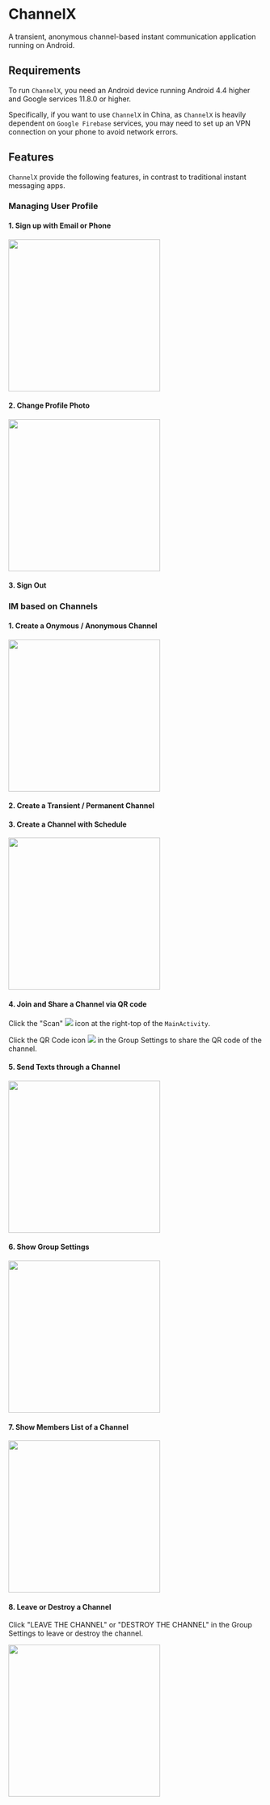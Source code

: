 # ChannelX

A transient, anonymous channel-based instant communication application running on Android.

## Requirements

To run `ChannelX`, you need an Android device running Android 4.4 higher and Google services 11.8.0 or higher.

Specifically, if you want to use `ChannelX` in China, as `ChannelX` is heavily dependent on `Google Firebase` services, you may need to set up an VPN connection on your phone to avoid network errors.

## Features

`ChannelX` provide the following features, in contrast to traditional instant messaging apps.

### Managing User Profile

#### 1. Sign up with Email or Phone

<img src="image/signup.png" style="width: 300px;"/>

#### 2. Change Profile Photo

<img src="image/profile.png" style="width: 300px;"/>

#### 3. Sign Out

### IM based on Channels

#### 1. Create a Onymous / Anonymous Channel

<img src="image/anonymous.png" style="width: 300px;"/>

#### 2. Create a Transient / Permanent Channel
#### 3. Create a Channel with Schedule

<img src="image/transient.png" style="width: 300px;"/>

#### 4. Join and Share a Channel via QR code

Click the "Scan" ![](image/scan.png) icon at the right-top of the `MainActivity`.

Click the QR Code icon ![](image/qr.png) in the Group Settings to share the QR code of the channel.

#### 5. Send Texts through a Channel

<img src="image/text.png" style="width: 300px;"/>

#### 6. Show Group Settings

<img src="image/group-settings.png" style="width: 300px;"/>

#### 7. Show Members List of a Channel

<img src="image/members.png" style="width: 300px;"/>

#### 8. Leave or Destroy a Channel

Click "LEAVE THE CHANNEL" or "DESTROY THE CHANNEL" in the Group Settings to leave or destroy the channel.

<img src="image/group-settings-2.png" style="width: 300px;"/>
